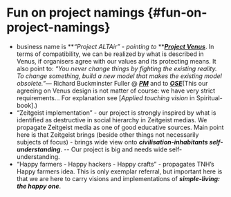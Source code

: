 # Fun on project namings {#fun-on-project-namings}

*   business name is **_“Project ALTAir” - pointing to_ **[**_Project Venus_**](http://venus.org/). In terms of compatibility, we can be realized by what is described in Venus, if organisers agree with our values and its protecting means. It also point to: _“You never change things by fighting the existing reality. To change something, build a new model that makes the existing model obsolete.”_― Richard Buckminster Fuller @ [**_PM_**](http://www.possiblemedia.org/about/) and to [**_OSE_**](http://opensourceecology.org/wiki/Factor_e_Farm)(This our agreeing on Venus design is not matter of course: we have very strict requirements… For explanation see [_Applied touching vision_ in Spiritual-book].)
*   “Zeitgeist implementation” - our project is strongly inspired by what is identified as destructive in social hierarchy in Zeitgeist medias. We propagate Zeitgeist media as one of good educative sources. Main point here is that Zeitgeist brings (beside other things not necessarily subjects of focus) - brings wide view onto **_civilisation-inhabitants self-understanding_**. -- Our project is big and needs wide self-understanding.
*   “Happy farmers - Happy hackers - Happy crafts” - propagates TNH’s Happy farmers idea. This is only exemplar referral, but important here is that we are here to carry visions and implementations of **_simple-living: the happy one_**.